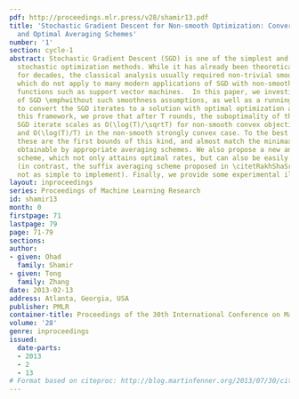 ```yaml
---
pdf: http://proceedings.mlr.press/v28/shamir13.pdf
title: 'Stochastic Gradient Descent for Non-smooth Optimization: Convergence Results
  and Optimal Averaging Schemes'
number: '1'
section: cycle-1
abstract: Stochastic Gradient Descent (SGD) is one of the simplest and most popular
  stochastic optimization methods. While it has already been theoretically studied
  for decades, the classical analysis usually required non-trivial smoothness assumptions,
  which do not apply to many modern applications of SGD with non-smooth objective
  functions such as support vector machines.  In this paper, we investigate the performance
  of SGD \emphwithout such smoothness assumptions, as well as a running average scheme
  to convert the SGD iterates to a solution with optimal optimization accuracy. In
  this framework, we prove that after T rounds, the suboptimality of the \emphlast
  SGD iterate scales as O(\log(T)/\sqrtT) for non-smooth convex objective functions,
  and O(\log(T)/T) in the non-smooth strongly convex case. To the best of our knowledge,
  these are the first bounds of this kind, and almost match the minimax-optimal rates
  obtainable by appropriate averaging schemes. We also propose a new and simple averaging
  scheme, which not only attains optimal rates, but can also be easily computed on-the-fly
  (in contrast, the suffix averaging scheme proposed in \citetRakhShaSri12arxiv is
  not as simple to implement). Finally, we provide some experimental illustrations.
layout: inproceedings
series: Proceedings of Machine Learning Research
id: shamir13
month: 0
firstpage: 71
lastpage: 79
page: 71-79
sections: 
author:
- given: Ohad
  family: Shamir
- given: Tong
  family: Zhang
date: 2013-02-13
address: Atlanta, Georgia, USA
publisher: PMLR
container-title: Proceedings of the 30th International Conference on Machine Learning
volume: '28'
genre: inproceedings
issued:
  date-parts:
  - 2013
  - 2
  - 13
# Format based on citeproc: http://blog.martinfenner.org/2013/07/30/citeproc-yaml-for-bibliographies/
---
```

